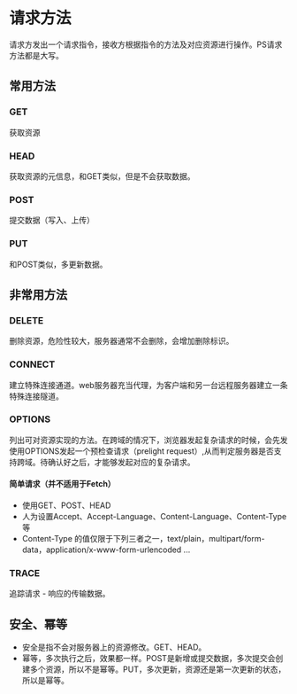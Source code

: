 # 请求方法

请求方发出一个请求指令，接收方根据指令的方法及对应资源进行操作。PS请求方法都是大写。

## 常用方法

### GET

获取资源

### HEAD

获取资源的元信息，和GET类似，但是不会获取数据。

### POST

提交数据（写入、上传）

### PUT

和POST类似，多更新数据。

## 非常用方法

### DELETE

删除资源，危险性较大，服务器通常不会删除，会增加删除标识。

### CONNECT

建立特殊连接通道。web服务器充当代理，为客户端和另一台远程服务器建立一条特殊连接隧道。

### OPTIONS

列出可对资源实现的方法。在跨域的情况下，浏览器发起复杂请求的时候，会先发使用OPTIONS发起一个预检查请求（prelight request）,从而判定服务器是否支持跨域。待确认好之后，才能够发起对应的复杂请求。

#### 简单请求（并不适用于Fetch）

- 使用GET、POST、HEAD
- 人为设置Accept、Accept-Language、Content-Language、Content-Type等
- Content-Type 的值仅限于下列三者之一，text/plain，multipart/form-data，application/x-www-form-urlencoded
...

### TRACE

追踪请求 - 响应的传输数据。

## 安全、幂等

- 安全是指不会对服务器上的资源修改。GET、HEAD。
- 幂等，多次执行之后，效果都一样。POST是新增或提交数据，多次提交会创建多个资源，所以不是幂等。PUT，多次更新，资源还是第一次更新的状态，所以是幂等。
